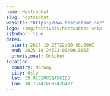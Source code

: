 ```yaml
---
name: Høstsabbat
slug: hostsabbat
website: "https://www.hostsabbat.no/"
logo: /img/festivals/hostsabbat.webp
isIndoor: true
dates:
  start: 2025-10-23T22:00:00.000Z
  end: 2025-10-24T22:00:00.000Z
  provisional: October
location:
  country: Norway
  city: Oslo
  lat: 59.91820831456108
  lon: 10.754424692426477
---
```

